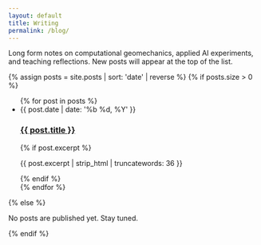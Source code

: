 ```yaml
---
layout: default
title: Writing
permalink: /blog/
---
```


<section class="section">
  <p class="section-lead">Long form notes on computational geomechanics, applied AI experiments, and teaching reflections. New posts will appear at the top of the list.</p>
  {% assign posts = site.posts | sort: 'date' | reverse %}
  {% if posts.size > 0 %}
  <ul class="post-list">
    {% for post in posts %}
    <li>
      <article class="post-card">
        <time datetime="{{ post.date | date_to_xmlschema }}">{{ post.date | date: '%b %d, %Y' }}</time>
        <h3><a href="{{ post.url | relative_url }}">{{ post.title }}</a></h3>
        {% if post.excerpt %}
        <p>{{ post.excerpt | strip_html | truncatewords: 36 }}</p>
        {% endif %}
      </article>
    </li>
    {% endfor %}
  </ul>
  {% else %}
  <p>No posts are published yet. Stay tuned.</p>
  {% endif %}
</section>
